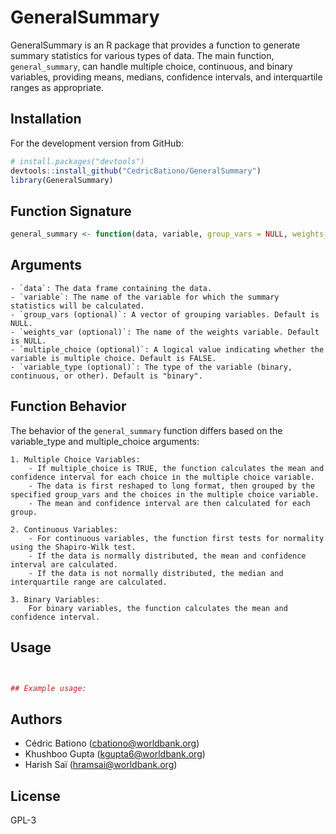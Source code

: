 # GeneralSummary

GeneralSummary is an R package that provides a function to generate summary statistics for various types of data. The main function, `general_summary`, can handle multiple choice, continuous, and binary variables, providing means, medians, confidence intervals, and interquartile ranges as appropriate.

## Installation

For the development version from GitHub:

```r
# install.packages("devtools")
devtools::install_github("CedricBationo/GeneralSummary")
library(GeneralSummary)
```
## Function Signature

```r
general_summary <- function(data, variable, group_vars = NULL, weights_var = NULL, multiple_choice = FALSE, variable_type = "binary")
```
## Arguments
    - `data`: The data frame containing the data.
    - `variable`: The name of the variable for which the summary statistics will be calculated.
    - `group_vars (optional)`: A vector of grouping variables. Default is NULL.
    - `weights_var (optional)`: The name of the weights variable. Default is NULL.
    - `multiple_choice (optional)`: A logical value indicating whether the variable is multiple choice. Default is FALSE.
    - `variable_type (optional)`: The type of the variable (binary, continuous, or other). Default is "binary".

## Function Behavior

The behavior of the `general_summary` function differs based on the variable_type and multiple_choice arguments:

    1. Multiple Choice Variables:
        - If multiple_choice is TRUE, the function calculates the mean and confidence interval for each choice in the multiple choice variable.
        - The data is first reshaped to long format, then grouped by the specified group_vars and the choices in the multiple choice variable.
        - The mean and confidence interval are then calculated for each group.

    2. Continuous Variables:
        - For continuous variables, the function first tests for normality using the Shapiro-Wilk test.
        - If the data is normally distributed, the mean and confidence interval are calculated.
        - If the data is not normally distributed, the median and interquartile range are calculated.

    3. Binary Variables:
        For binary variables, the function calculates the mean and confidence interval.
        
## Usage

```r


## Example usage:

```
##  Authors

   - Cédric Bationo (cbationo@worldbank.org)
   - Khushboo Gupta (kgupta6@worldbank.org)
   - Harish Saï (hramsai@worldbank.org)

## License
GPL-3
